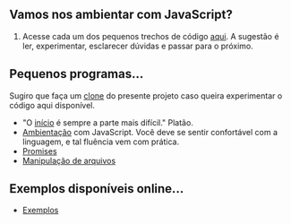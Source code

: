 ## Vamos nos ambientar com JavaScript?

1. Acesse cada um dos pequenos trechos de código [aqui](primeiro). A sugestão é ler, experimentar, esclarecer dúvidas e passar para o próximo. 


## Pequenos programas...
Sugiro que faça um [clone](https://asciinema.org/a/161953) do presente projeto caso queira experimentar o código aqui disponível.

- "O [início](inicio) é sempre a parte mais difícil." Platão.
- [Ambientação](ambientacao) com JavaScript. Você deve se sentir confortável com a linguagem, e tal fluência vem com prática.
- [Promises](promises)
- [Manipulação de arquivos](filesystem)


## Exemplos disponíveis online...
- [Exemplos](exemplos)

